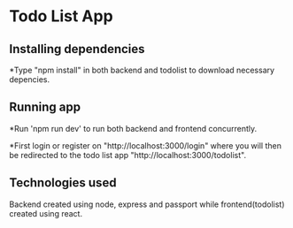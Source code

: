 Todo List App
=============

Installing dependencies
-----------------------
*Type "npm install" in both backend and todolist to download necessary depencies.

Running app
-----------
*Run 'npm run dev' to run both backend and frontend concurrently.

*First login or register on "http://localhost:3000/login" where you will then be redirected to the todo list app "http://localhost:3000/todolist".

Technologies used
-----------------
Backend created using node, express and passport while frontend(todolist) created using react.
